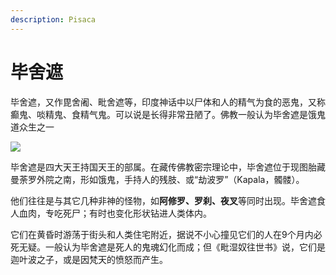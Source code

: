 ```yaml
---
description: Pisaca
---
```


# 毕舍遮

毕舍遮，又作毘舍阇、毗舍遮等，印度神话中以尸体和人的精气为食的恶鬼，又称癫鬼、啖精鬼、食精气鬼。可以说是长得非常丑陋了。佛教一般认为毕舍遮是饿鬼道众生之一

![](https://pic4.zhimg.com/80/v2-822ef51fb2d10690bb3c535f359d00ab_720w.jpg)

毕舍遮是四大天王持国天王的部属。在藏传佛教密宗理论中，毕舍遮位于现图胎藏曼荼罗外院之南，形如饿鬼，手持人的残肢、或“劫波罗”（Kapala，髑髅）。

他们往往是与其它几种非神的怪物，如**阿修罗、罗刹、夜叉**等同时出现。毕舍遮食人血肉，专吃死尸；有时也变化形状钻进人类体内。

它们在黄昏时游荡于街头和人类住宅附近，据说不小心撞见它们的人在9个月内必死无疑。一般认为毕舍遮是死人的鬼魂幻化而成；但《毗湿奴往世书》说，它们是迦叶波之子，或是因梵天的愤怒而产生。

